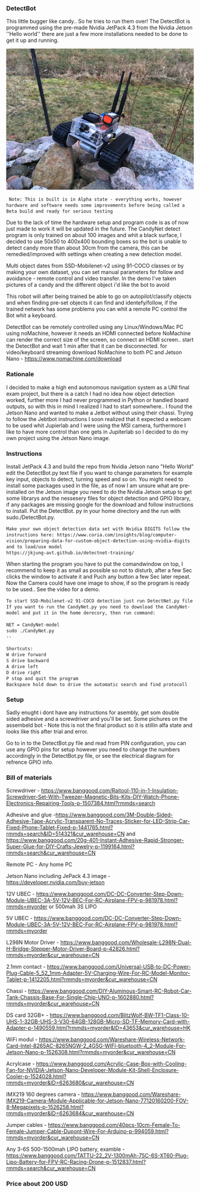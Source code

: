 ### DetectBot
This little bugger like candy.. So he tries to run them over! The DetectBot is programmed using the pre-made Nvidia JetPack 4.3 from the Nvidia Jetson ''Hello world'' there are just a few more installations needed to be done to get it up and running.

![DetectBot](https://github.com/PixzlPlot/DetectBot/blob/master/IMG_4524.JPG)

	 Note: This is built is in Alpha state - everything works, however hardware and software needs some improvements before being called a Beta build and ready for serious testing
Due to the lack of time the hardware setup and program code is as of now just made to work it will be updated in the future.
The CandyNet detect program is only trained on about 100 images and whit a black surface, I decided to use 50x50 to 400x400 bounding boxes so the bot is unable to detect candy more than about 30cm from the camera, this can be remedied/improved with settings when creating a new detection model.

Multi object dates from SSD-Mobilenet-v2 using 91-COCO classes or by making your own dataset, you can set manual parameters for follow and avoidance - remote control and video transfer. In the demo I've taken pictures of a candy and the different object i'd like the bot to avoid


This robot will after being trained be able to go on autopilot/classify objects and when finding pre-set objects it can find and identefy/follow, if the trained network has some problems you can whit a remote PC control the Bot whit a keyboard.


DetectBot can be remotely controlled using any Linux/Windows/Mac PC using noMachine, however it needs an HDMI connected before NoMachine can render the correct size of the screen, so connect an HDMI screen.. start the DetectBot and wait 1 min after that it can be disconnected.
for video/keyboard streaming download NoMachine to both PC and Jetson Nano - https://www.nomachine.com/download

### Rationale
I decided to make a high end autonomous navigation system as a UNI final exam project, but there is a catch I had no idea how object detection worked, further more I had never programmed in Python or handled board outputs, so with this in mind I realized I had to start somewhere.. I found the Jetson Nano and wanted to make a Jetbot without using their chassi.
Trying to follow the Jebtbot instructions I soon realized that it expected a webcam to be used whit Jupierlab and I were using the MSI camera, furthermore I like to have more control than one gets in Jupiterlab so I decided to do my own project using the Jetson Nano image.

### Instructions
Install JetPack 4.3 and build the repo from Nvidia Jetson nano "Hello World" edit the DetectBot.py text file if you want to change parameters for example key input, objects to detect, turning speed and so on.
You might need to install some packages used in the file, as of now I am unsure what are pre-installed on the Jetson image you need to do the Nvidia Jetson setup to get some librarys and the nessesery files for object detection and GPIO library, if any packages are missing google for the download and follow instructions to install.
Put the DetectBot. py in your home directory and the run with sudo./DetectBot.py.

	Make your own object detection data set with Nvidia DIGITS follow the instructions here: https://www.coria.com/insights/blog/computer-vision/preparing-data-for-custom-object-detection-using-nvidia-digits
	and to load/use model 
	https://jkjung-avt.github.io/detectnet-training/

When starting the program you have to put the comandwindow on top, I recommend to keep it as small as possible so not to disturb, after a few Sec clicks the window to activate it and Puch any button a few Sec later repeat.
Now the Camera could have one image to show, if so the program is ready to be used.. See the video for a demo.

	To start SSD-Mobilenet-v2 91-COCO detection just run DetectNet.py file
	If you want to run the CandyNet.py you need to download the CandyNet-model and put it in the home derecory, then run command:
	
	NET = CandyNet-model
	sudo ./CandyNet.py
	--

	Shortcuts:
	W drive forward
	S drive backward
	A drive left
	D drive right
	P stop and quit the program
	Backspace hold down to drive the automatic search and find protocoll

### Setup
Sadly enught i dont have any instructions for asembly, get som double sided adhesive and a screwdriver and you'll be set. Some pichures on the assembeld bot - Note this is not the final product so it is stillin alfa state and looks like this after trial and error.

Go to in to the DetectBot.py file and read from PIN configuration, you can use any GPIO pins for setup however you need to change the numbers accordingly in the DetectBot.py file, or see the electrical diagram for refrence GPIO info.

### Bill of materials

Screwdriver - https://www.banggood.com/Raitool-110-in-1-Insulation-Screwdriver-Set-With-Tweezer-Magnetic-Bits-Kits-DIY-Watch-Phone-Electronics-Repairing-Tools-p-1507384.html?rmmds=search

Adhesive and glue -https://www.banggood.com/3M-Double-Sided-Adhesive-Tape-Acrylic-Transparent-No-Traces-Sticker-for-LED-Strip-Car-Fixed-Phone-Tablet-Fixed-p-1441765.html?rmmds=search&ID=514321&cur_warehouse=CN and https://www.banggood.com/20g-401-Instant-Adhesive-Rapid-Stronger-Super-Glue-for-DIY-Crafts-Jewelry-p-1199164.html?rmmds=search&cur_warehouse=CN

Remote PC - Any home PC

Jetson Nano including JePack 4.3 image - https://developer.nvidia.com/buy-jetson

12V UBEC - https://www.banggood.com/DC-DC-Converter-Step-Down-Module-UBEC-3A-5V-12V-BEC-For-RC-Airplane-FPV-p-981978.html?rmmds=myorder or 500mah 3S LIPO

5V UBEC - https://www.banggood.com/DC-DC-Converter-Step-Down-Module-UBEC-3A-5V-12V-BEC-For-RC-Airplane-FPV-p-981978.html?rmmds=myorder

L298N Motor Driver - https://www.banggood.com/Wholesale-L298N-Dual-H-Bridge-Stepper-Motor-Driver-Board-p-42826.html?rmmds=myorder&cur_warehouse=CN

2.1mm contact - https://www.banggood.com/Universal-USB-to-DC-Power-Plug-Cable-5_52_1mm-Adapter-5V-Charging-Wire-For-RC-Model-Monitor-Tablet-p-1412205.html?rmmds=myorder&cur_warehouse=CN

Chassi - https://www.banggood.com/DIY-Aluminous-Smart-RC-Robot-Car-Tank-Chassis-Base-For-Single-Chip-UNO-p-1602880.html?rmmds=myorder&cur_warehouse=CN

DS card 32GB+ - https://www.banggood.com/BlitzWolf-BW-TF1-Class-10-UHS-1-32GB-UHS-3-V30-64GB-128GB-Micro-SD-TF-Memory-Card-with-Adapter-p-1490559.html?rmmds=myorder&ID=43653&cur_warehouse=HK

WiFi modul - https://www.banggood.com/Wareshare-Wireless-Network-Card-Intel-8265AC-8265NGW-2_4G5G-WIFI-bluetooth-4_2-Module-For-Jetson-Nano-p-1526308.html?rmmds=myorder&cur_warehouse=CN

Acrylcase - https://www.banggood.com/Acrylic-Case-Box-with-Cooling-Fan-for-NVIDIA-Jetson-Nano-Developer-Module-Kit-Shell-Enclosure-Cooler-p-1524028.html?rmmds=myorder&ID=6263680&cur_warehouse=CN

IMX219 160 degrees camera - https://www.banggood.com/Wareshare-IMX219-Camera-Module-Applicable-for-Jetson-Nano-77120160200-FOV-8-Megapixels-p-1526258.html?rmmds=myorder&ID=6263684&cur_warehouse=CN

Jumper cables - https://www.banggood.com/40pcs-10cm-Female-To-Female-Jumper-Cable-Dupont-Wire-For-Arduino-p-994059.html?rmmds=myorder&cur_warehouse=CN

Any 3-6S 500-1500mah LIPO battery, examble - https://www.banggood.com/TATTU-22_2V-1300mAh-75C-6S-XT60-Plug-Lipo-Battery-for-FPV-RC-Racing-Drone-p-1512837.html?rmmds=search&cur_warehouse=CN

### Price about 200 USD
